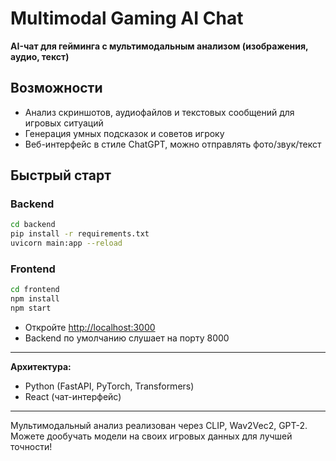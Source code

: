 # Multimodal Gaming AI Chat

**AI-чат для гейминга с мультимодальным анализом (изображения, аудио, текст)**

## Возможности

- Анализ скриншотов, аудиофайлов и текстовых сообщений для игровых ситуаций
- Генерация умных подсказок и советов игроку
- Веб-интерфейс в стиле ChatGPT, можно отправлять фото/звук/текст

## Быстрый старт

### Backend

```bash
cd backend
pip install -r requirements.txt
uvicorn main:app --reload
```

### Frontend

```bash
cd frontend
npm install
npm start
```

- Откройте [http://localhost:3000](http://localhost:3000)
- Backend по умолчанию слушает на порту 8000

---

**Архитектура:**  
- Python (FastAPI, PyTorch, Transformers)  
- React (чат-интерфейс)

---

Мультимодальный анализ реализован через CLIP, Wav2Vec2, GPT-2.  
Можете дообучать модели на своих игровых данных для лучшей точности!
